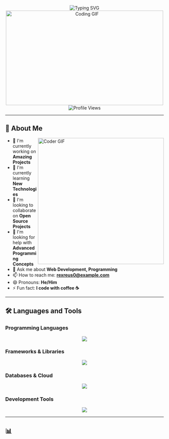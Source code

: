 <!-- Header dengan Animasi Typing -->
<div align="center">
  <img src="https://readme-typing-svg.herokuapp.com?font=Fira+Code&size=30&duration=3000&pause=1000&color=00F7FF&center=true&vCenter=true&width=600&lines=Hi+there!+👋+I'm+REXREUS;Welcome+to+my+GitHub+Profile!;Full+Stack+Developer+💻;Open+Source+Enthusiast+🌟;Always+Learning+Something+New+📚" alt="Typing SVG" />
</div>

<!-- Header Image/GIF -->
<div align="center">
  <img src="https://media.giphy.com/media/L1R1tvI9svkIWwpVYr/giphy.gif" width="500" height="300" alt="Coding GIF">
</div>

<!-- Profile Views Counter -->
<div align="center">
  <img src="https://komarev.com/ghpvc/?username=REXREUS&color=blueviolet&style=flat-square&label=Profile+Views" alt="Profile Views">
</div>

---

## 🌟 About Me

<img align="right" src="https://media.giphy.com/media/SWoSkN6DxTszqIKEqv/giphy.gif" alt="Coder GIF" width="400">

- 🔭 I'm currently working on **Amazing Projects**
- 🌱 I'm currently learning **New Technologies**
- 👯 I'm looking to collaborate on **Open Source Projects**
- 🤔 I'm looking for help with **Advanced Programming Concepts**
- 💬 Ask me about **Web Development, Programming**
- 📫 How to reach me: **rexreus0@example.com**
- 😄 Pronouns: **He/Him**
- ⚡ Fun fact: **I code with coffee ☕**

---

## 🛠️ Languages and Tools

### Programming Languages
<div align="center">
  <img src="https://skillicons.dev/icons?i=js,ts,python,java,cpp,c,html,css,php,go" />
</div>

### Frameworks & Libraries
<div align="center">
  <img src="https://skillicons.dev/icons?i=react,vue,angular,nodejs,express,django,flask,laravel,spring,nextjs" />
</div>

### Databases & Cloud
<div align="center">
  <img src="https://skillicons.dev/icons?i=mysql,postgresql,mongodb,redis,firebase,aws,gcp,azure,docker,kubernetes" />
</div>

### Development Tools
<div align="center">
  <img src="https://skillicons.dev/icons?i=git,github,vscode,idea,figma,postman,linux,nginx,webpack,babel" />
</div>

---

## 📊
